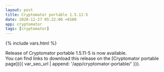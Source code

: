 ```yaml
---
layout: post
title: Cryptomator portable 1.5.11-5
date: 2020-12-27 05:22:00 +0100
app: cryptomator
tags: [cryptomator]
---
```

{% include vars.html %}

Release of Cryptomator portable 1.5.11-5 is now available.<br />
You can find links to download this release on the [Cryptomator portable page]({{ var_seo_url | append: '/app/cryptomator-portable/' }}).
